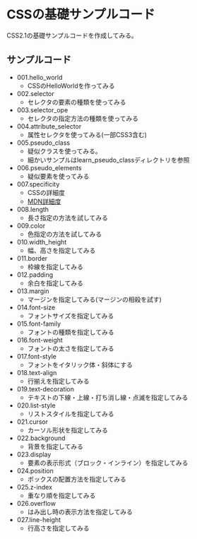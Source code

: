 # CSSの基礎サンプルコード

CSS2.1の基礎サンプルコードを作成してみる。  

## サンプルコード

* 001.hello_world
    + CSSのHelloWorldを作ってみる
* 002.selector
    + セレクタの要素の種類を使ってみる
* 003.selector_ope
    + セレクタの指定方法の種類を使ってみる
* 004.attribute_selector
    + 属性セレクタを使ってみる(一部CSS3含む)
* 005.pseudo_class
    + 疑似クラスを使ってみる。
    + 細かいサンプルはlearn_pseudo_classディレクトリを参照
* 006.pseudo_elements
    + 疑似要素を使ってみる
* 007.specificity
    + CSSの詳細度
    + [MDN詳細度](https://developer.mozilla.org/ja/docs/Web/CSS/Specificity)
* 008.length
    + 長さ指定の方法を試してみる
* 009.color
    + 色指定の方法を試してみる
* 010.width_height
    + 幅、高さを指定してみる
* 011.border
    + 枠線を指定してみる
* 012.padding
    + 余白を指定してみる
* 013.margin
    + マージンを指定してみる(マージンの相殺を試す)
* 014.font-size
    + フォントサイズを指定してみる
* 015.font-family
    + フォントの種類を指定してみる
* 016.font-weight
    + フォントの太さを指定してみる
* 017.font-style
    + フォントをイタリック体・斜体にする
* 018.text-align
    + 行揃えを指定してみる
* 019.text-decoration
    + テキストの下線・上線・打ち消し線・点滅を指定してみる
* 020.list-style
    + リストスタイルを指定してみる
* 021.cursor
    + カーソル形状を指定してみる
* 022.background
    + 背景を指定してみる
* 023.display
    + 要素の表示形式（ブロック・インライン）を指定してみる
* 024.position
    + ボックスの配置方法を指定してみる
* 025.z-index
    + 重なり順を指定してみる
* 026.overflow
    + はみ出し時の表示方法を指定してみる
* 027.line-height
    + 行高さを指定してみる
